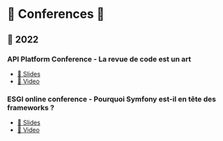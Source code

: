 # 🎤 Conferences 🍿

## 📆 2022

### API Platform Conference - La revue de code est un art 

- [📸 Slides](https://ismail1432.github.io/conferences/2022/apip-con-code-review-is-art.html)
- [🍿 Video](https://youtu.be/K0evmhvYf6w)

### ESGI online conference - Pourquoi Symfony est-il en tête des frameworks ?

-  [📸 Slides](https://ismail1432.github.io/conferences/2022/esgi-con-pourquoi-symfony-est-en-tete-des-framework.html)
-  [🍿 Video](https://youtu.be/7VX1j7rhY24)